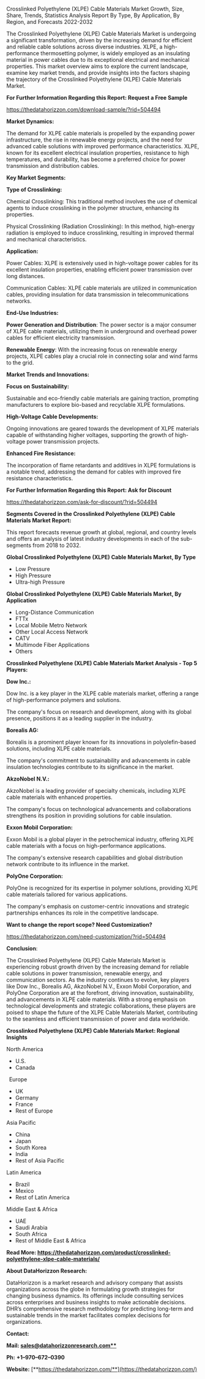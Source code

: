 ﻿Crosslinked Polyethylene (XLPE) Cable Materials  Market Growth, Size, Share, Trends, Statistics Analysis Report By Type, By Application, By Region, and Forecasts 2022-2032

The Crosslinked Polyethylene (XLPE) Cable Materials Market is undergoing a significant transformation, driven by the increasing demand for efficient and reliable cable solutions across diverse industries. XLPE, a high-performance thermosetting polymer, is widely employed as an insulating material in power cables due to its exceptional electrical and mechanical properties. This market overview aims to explore the current landscape, examine key market trends, and provide insights into the factors shaping the trajectory of the Crosslinked Polyethylene (XLPE) Cable Materials Market.

**For Further Information Regarding this Report: Request a Free Sample**

<https://thedatahorizzon.com/download-sample/?rid=504494>

**Market Dynamics:**

The demand for XLPE cable materials is propelled by the expanding power infrastructure, the rise in renewable energy projects, and the need for advanced cable solutions with improved performance characteristics. XLPE, known for its excellent electrical insulation properties, resistance to high temperatures, and durability, has become a preferred choice for power transmission and distribution cables.

**Key Market Segments:**

**Type of Crosslinking:**

Chemical Crosslinking: This traditional method involves the use of chemical agents to induce crosslinking in the polymer structure, enhancing its properties.

Physical Crosslinking (Radiation Crosslinking): In this method, high-energy radiation is employed to induce crosslinking, resulting in improved thermal and mechanical characteristics.

**Application:**

Power Cables: XLPE is extensively used in high-voltage power cables for its excellent insulation properties, enabling efficient power transmission over long distances.

Communication Cables: XLPE cable materials are utilized in communication cables, providing insulation for data transmission in telecommunications networks.

**End-Use Industries:**

**Power Generation and Distribution**: The power sector is a major consumer of XLPE cable materials, utilizing them in underground and overhead power cables for efficient electricity transmission.

**Renewable Energy**: With the increasing focus on renewable energy projects, XLPE cables play a crucial role in connecting solar and wind farms to the grid.

**Market Trends and Innovations:**

**Focus on Sustainability:**

Sustainable and eco-friendly cable materials are gaining traction, prompting manufacturers to explore bio-based and recyclable XLPE formulations.

**High-Voltage Cable Developments:**

Ongoing innovations are geared towards the development of XLPE materials capable of withstanding higher voltages, supporting the growth of high-voltage power transmission projects.

**Enhanced Fire Resistance:**

The incorporation of flame retardants and additives in XLPE formulations is a notable trend, addressing the demand for cables with improved fire resistance characteristics.

**For Further Information Regarding this Report: Ask for Discount**

<https://thedatahorizzon.com/ask-for-discount/?rid=504494>

**Segments Covered in the Crosslinked Polyethylene (XLPE) Cable Materials Market Report:**

This report forecasts revenue growth at global, regional, and country levels and offers an analysis of latest industry developments in each of the sub-segments from 2018 to 2032.

**Global Crosslinked Polyethylene (XLPE) Cable Materials Market, By Type**

- Low Pressure
- High Pressure
- Ultra-high Pressure

**Global Crosslinked Polyethylene (XLPE) Cable Materials Market, By Application**

- Long-Distance Communication
- FTTx
- Local Mobile Metro Network
- Other Local Access Network
- CATV
- Multimode Fiber Applications
- Others

**Crosslinked Polyethylene (XLPE) Cable Materials  Market Analysis - Top 5 Players:**

**Dow Inc.:**

Dow Inc. is a key player in the XLPE cable materials market, offering a range of high-performance polymers and solutions.

The company's focus on research and development, along with its global presence, positions it as a leading supplier in the industry.

**Borealis AG:**

Borealis is a prominent player known for its innovations in polyolefin-based solutions, including XLPE cable materials.

The company's commitment to sustainability and advancements in cable insulation technologies contribute to its significance in the market.

**AkzoNobel N.V.:**

AkzoNobel is a leading provider of specialty chemicals, including XLPE cable materials with enhanced properties.

The company's focus on technological advancements and collaborations strengthens its position in providing solutions for cable insulation.

**Exxon Mobil Corporation:**

Exxon Mobil is a global player in the petrochemical industry, offering XLPE cable materials with a focus on high-performance applications.

The company's extensive research capabilities and global distribution network contribute to its influence in the market.

**PolyOne Corporation:**

PolyOne is recognized for its expertise in polymer solutions, providing XLPE cable materials tailored for various applications.

The company's emphasis on customer-centric innovations and strategic partnerships enhances its role in the competitive landscape.

**Want to change the report scope? Need Customization?**

<https://thedatahorizzon.com/need-customization/?rid=504494>

**Conclusion**:

The Crosslinked Polyethylene (XLPE) Cable Materials Market is experiencing robust growth driven by the increasing demand for reliable cable solutions in power transmission, renewable energy, and communication sectors. As the industry continues to evolve, key players like Dow Inc., Borealis AG, AkzoNobel N.V., Exxon Mobil Corporation, and PolyOne Corporation are at the forefront, driving innovation, sustainability, and advancements in XLPE cable materials. With a strong emphasis on technological developments and strategic collaborations, these players are poised to shape the future of the XLPE Cable Materials Market, contributing to the seamless and efficient transmission of power and data worldwide.

**Crosslinked Polyethylene (XLPE) Cable Materials Market: Regional Insights**

North America

- U.S.
- Canada

` `Europe

- UK
- Germany
- France
- Rest of Europe

Asia Pacific

- China
- Japan
- South Korea
- India
- Rest of Asia Pacific

Latin America

- Brazil
- Mexico
- Rest of Latin America

Middle East & Africa

- UAE
- Saudi Arabia
- South Africa
- Rest of Middle East & Africa

**Read More: https://thedatahorizzon.com/product/crosslinked-polyethylene-xlpe-cable-materials/**

**About DataHorizzon Research:**

DataHorizzon is a market research and advisory company that assists organizations across the globe in formulating growth strategies for changing business dynamics. Its offerings include consulting services across enterprises and business insights to make actionable decisions. DHR’s comprehensive research methodology for predicting long-term and sustainable trends in the market facilitates complex decisions for organizations.

**Contact:**

**Mail: [sales@datahorizzonresearch.com**](mailto:sales@datahorizzonresearch.com)**

**Ph:** **+1–970–672–0390**

**Website:** [**https://thedatahorizzon.com/**](https://thedatahorizzon.com/)

